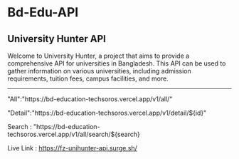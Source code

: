 # Bd-Edu-API

## University Hunter API

Welcome to University Hunter, a project that aims to provide a comprehensive API for universities in Bangladesh. This API can be used to gather information on various universities, including admission requirements, tuition fees, campus facilities, and more. <hr>

<p>"All":"https://bd-education-techsoros.vercel.app/v1/all/"</p>
<p>"Detail":"https://bd-education-techsoros.vercel.app/v1/detail/${id}"</p>
<p> Search : "https://bd-education-techsoros.vercel.app/v1/all/search/${search}</p>

Live Link : https://fz-unihunter-api.surge.sh/
